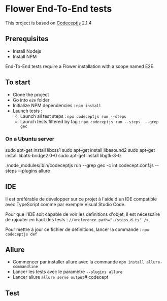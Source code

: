 # Flower End-To-End tests

This project is based on [Codeceptjs](https://codecept.io/) 2.1.4

## Prerequisites

* Install Nodejs
* Install NPM

End-To-End tests require a Flower installation with a scope named E2E.

## To start

* Clone the project
* Go into `e2e` folder
* Initialize NPM dependencies : `npm install`
* Launch tests :
    * Launch all test steps : `npx codeceptjs run --steps`
    * Launch tests filtered by tag : `npx codeceptjs run --steps  --grep gec`

### On a Ubuntu server

sudo apt-get install libxss1
sudo apt-get install libasound2
sudo apt-get install libatk-bridge2.0-0
sudo apt-get install libgtk-3-0

 ./node_modules/.bin/codeceptjs run --grep gec -c int.codecept.conf.js --steps --plugins allure


## IDE

Il est préférable de développer sur ce projet à l'aide d'un IDE compatible avec TypeScript comme par exemple Visual Studio Code.

Pour que l'IDE soit capable de voir les définitions d'objet, il est nécessaire de rajouter en haut des tests : `//<reference path="./steps.d.ts" />`

Pour mettre à jour ce fichier de définitions, lancer la commande : `npx codeceptjs def`


## Allure

* Commencer par installer allure avec la commande `npm install allure-commandline`
* Lancer les tests avec le paramètre `--plugins allure`
* Lancer allure `allure serve output`# codecept

## Test
